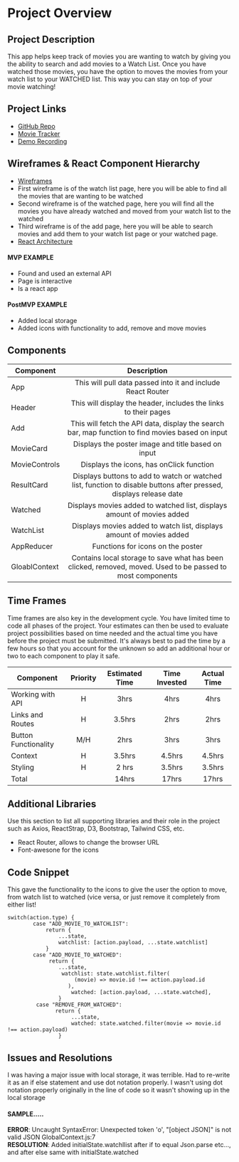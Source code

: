 # Project Overview


## Project Description

This app helps keep track of movies you are wanting to watch by giving you the ability to search and add movies to a Watch List. Once you have watched those movies, you have the option to moves the movies from your watch list to your WATCHED list. This way you can stay on top of your movie watching!

## Project Links

- [GitHub Repo](https://github.com/mobrewer/Movie-Tracker)
- [Movie Tracker](https://movie-tracker-zakt-j68dvj4az-mobrewer.vercel.app/)
- [Demo Recording]()

## Wireframes & React Component Hierarchy

- [Wireframes](https://whimsical.com/getting-started-boards-T8L9ob1vKmmxAvFVn3DW5e)
-  First wireframe is of the watch list page, here you will be able to find all the movies that are wanting to be watched
-  Second wireframe is of the watched page, here you will find all the movies you have already watched and moved from your watch list to the watched
-  Third wireframe is of the add page, here you will be able to search movies and add them to your watch list page or your watched page.  
- [React Architecture](https://whimsical.com/getting-started-boards-T8L9ob1vKmmxAvFVn3DW5e)

#### MVP EXAMPLE
- Found and used an external API
- Page is interactive
- Is a react app

#### PostMVP EXAMPLE

- Added local storage
- Added icons with functionality to add, remove and move movies

## Components

| Component | Description | 
| --- | :---: |  
| App | This will pull data passed into it and include React Router| 
| Header | This will display the header, includes the links to their pages | 
| Add | This will fetch the API data, display the search bar, map function to find movies based on input |
| MovieCard | Displays the poster image and title based on input |
| MovieControls | Displays the icons, has onClick function |
| ResultCard | Displays buttons to add to watch or watched list, function to disable buttons after pressed, displays release date |
| Watched | Displays movies added to watched list, displays amount of movies added |
| WatchList | Displays movies added to watch list, displays amount of movies added |
| AppReducer | Functions for icons on the poster |
| GloablContext | Contains local storage to save what has been clicked, removed, moved. Used to be passed to most components |

## Time Frames

Time frames are also key in the development cycle.  You have limited time to code all phases of the project.  Your estimates can then be used to evaluate project possibilities based on time needed and the actual time you have before the project must be submitted. It's always best to pad the time by a few hours so that you account for the unknown so add an additional hour or two to each component to play it safe. 

| Component | Priority | Estimated Time | Time Invested | Actual Time |
| --- | :---: |  :---: | :---: | :---: |
| Working with API | H | 3hrs| 4hrs | 4hrs |
| Links and Routes | H | 3.5hrs| 2hrs | 2hrs |
| Button Functionality | M/H | 2hrs| 3hrs | 3hrs |
| Context | H | 3.5hrs | 4.5hrs | 4.5hrs |
| Styling | H | 2 hrs | 3.5hrs| 3.5hrs |
| Total | | 14hrs| 17hrs | 17hrs |

## Additional Libraries
 Use this section to list all supporting libraries and their role in the project such as Axios, ReactStrap, D3, Bootstrap, Tailwind CSS, etc. 
 - React Router, allows to change the browser URL
 - Font-awesone for the icons

## Code Snippet

This gave the functionality to the icons to give the user the option to move, from watch list to watched (vice versa, or just remove it completely from either list!

```
switch(action.type) {
        case "ADD_MOVIE_TO_WATCHLIST":
            return {
                ...state,
                watchlist: [action.payload, ...state.watchlist]
            }
        case "ADD_MOVIE_TO_WATCHED":
             return {
                ...state,
                 watchlist: state.watchlist.filter(
                     (movie) => movie.id !== action.payload.id
                   ),
                    watched: [action.payload, ...state.watched],
                }
         case "REMOVE_FROM_WATCHED":
               return {
                    ...state,
                    watched: state.watched.filter(movie => movie.id !== action.payload)
                }
```

## Issues and Resolutions
 I was having a major issue with local storage, it was terrible. Had to re-write it as an if else statement and use dot notation properly. I wasn't using dot notation properly originally in the line of code so it wasn't showing up in the local storage

#### SAMPLE.....
**ERROR**:  Uncaught SyntaxError: Unexpected token 'o', "[object JSON]" is not valid JSON GlobalContext.js:7                              
**RESOLUTION**: Added initialState.watchllist after if to equal Json.parse etc..., and after else same with initialState.watched
